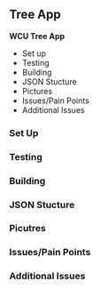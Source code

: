 ## Tree App
**WCU Tree App**
- Set up
- Testing
- Building
- JSON Stucture
- Pictures
- Issues/Pain Points
- Additional Issues



### Set Up

### Testing

### Building 

### JSON Stucture

### Picutres

### Issues/Pain Points

### Additional Issues 

